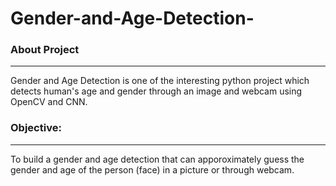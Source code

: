 # Gender-and-Age-Detection-

<h3>About Project</h3><hr>
Gender and Age Detection is one of the interesting python project which detects human's age and gender through an image and webcam using OpenCV and CNN.

<h3>Objective:</h3><hr>

To build a gender and age detection that can apporoximately guess the gender and age of the person (face) in a picture or through webcam.
